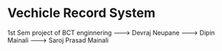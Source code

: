 # Vechicle Record System
  1st Sem project of BCT enginnering
 ---> Devraj Neupane
 ---> Dipin Mainali
 ---> Saroj Prasad Mainali
